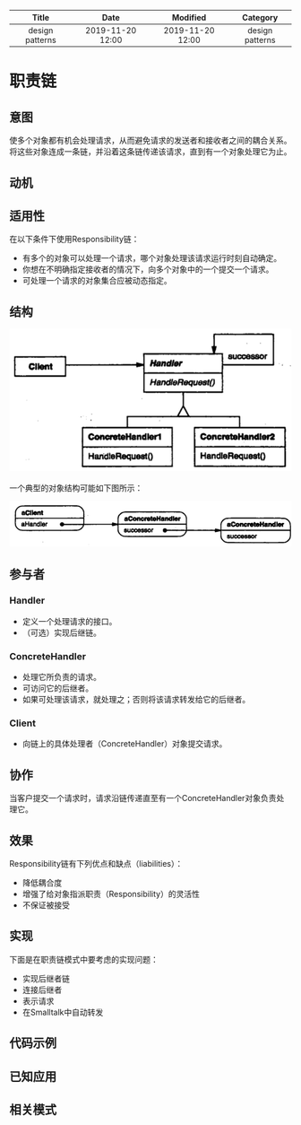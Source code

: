 | Title                | Date             | Modified         | Category          |
|:--------------------:|:----------------:|:----------------:|:-----------------:|
| design patterns      | 2019-11-20 12:00 | 2019-11-20 12:00 | design patterns   |

# 职责链


## 意图
使多个对象都有机会处理请求，从而避免请求的发送者和接收者之间的耦合关系。将这些对象连成一条链，并沿着这条链传递该请求，直到有一个对象处理它为止。

## 动机

## 适用性
在以下条件下使用Responsibility链：
- 有多个的对象可以处理一个请求，哪个对象处理该请求运行时刻自动确定。
- 你想在不明确指定接收者的情况下，向多个对象中的一个提交一个请求。
- 可处理一个请求的对象集合应被动态指定。

## 结构

![](./images/chain_of_responsibility.png)

一个典型的对象结构可能如下图所示：

![](./images/chain_of_responsibility-02.png)


## 参与者
### Handler
- 定义一个处理请求的接口。
- （可选）实现后继链。
### ConcreteHandler
- 处理它所负责的请求。
- 可访问它的后继者。
- 如果可处理该请求，就处理之；否则将该请求转发给它的后继者。

### Client
- 向链上的具体处理者（ConcreteHandler）对象提交请求。

## 协作
当客户提交一个请求时，请求沿链传递直至有一个ConcreteHandler对象负责处理它。

## 效果
Responsibility链有下列优点和缺点（liabilities）：
- 降低耦合度
- 增强了给对象指派职责（Responsibility）的灵活性
- 不保证被接受

## 实现
下面是在职责链模式中要考虑的实现问题：
- 实现后继者链
- 连接后继者
- 表示请求
- 在Smalltalk中自动转发


## 代码示例
## 已知应用
## 相关模式

